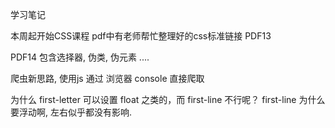 学习笔记

本周起开始CSS课程
pdf中有老师帮忙整理好的css标准链接  PDF13

PDF14 包含选择器, 伪类, 伪元素 ....

 
爬虫新思路,  使用js 通过 浏览器 console 直接爬取


为什么 first-letter 可以设置 float 之类的，而 first-line 不行呢？ 
first-line 为什么要浮动啊,   左右似乎都没有影响.